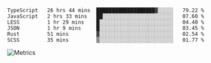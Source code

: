 <!--START_SECTION:waka-->

```text
TypeScript   26 hrs 44 mins  ███████████████████▓░░░░░   79.22 %
JavaScript   2 hrs 33 mins   ██░░░░░░░░░░░░░░░░░░░░░░░   07.60 %
LESS         1 hr 29 mins    █░░░░░░░░░░░░░░░░░░░░░░░░   04.40 %
JSON         1 hr 9 mins     █░░░░░░░░░░░░░░░░░░░░░░░░   03.45 %
Rust         51 mins         ▓░░░░░░░░░░░░░░░░░░░░░░░░   02.54 %
SCSS         35 mins         ▒░░░░░░░░░░░░░░░░░░░░░░░░   01.77 %
```

<!--END_SECTION:waka-->

![Metrics](https://metrics.lecoq.io/TachibanaKimika?template=classic&base.activity=0&base.community=0&base.repositories=0&languages=1&isocalendar=1&isocalendar.duration=half-year&languages.limit=8&languages.sections=most-used&languages.colors=github&languages.threshold=0%25&languages.indepth=false&languages.recent.load=300&languages.recent.days=14&config.timezone=Asia%2FShanghai)

